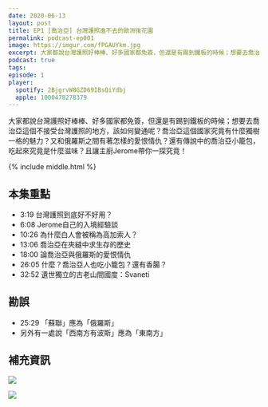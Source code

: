 ```yaml
---
date: 2020-06-13
layout: post
title: EP1 [喬治亞] 台灣護照進不去的歐洲後花園
permalink: podcast-ep001
image: https://imgur.com/fPGAUYkm.jpg
excerpt: 大家都說台灣護照好棒棒、好多國家都免簽，但還是有踢到鐵板的時候；想要去喬治亞這個不接受台灣護照的地方，該如何變通呢？
podcast: true
tags:
episode: 1
player:
  spotify: 2BjgrvW8GZD69IBsQiYdbj
  apple: 1000478278379
---
```


大家都說台灣護照好棒棒、好多國家都免簽，但還是有踢到鐵板的時候；想要去喬治亞這個不接受台灣護照的地方，該如何變通呢？喬治亞這個國家究竟有什麼獨樹一格的魅力？又和俄羅斯之間有著怎樣的愛恨情仇？還有傳說中的喬治亞小籠包，吃起來究竟是什麼滋味？且讓主廚Jerome帶你一探究竟！



{% include middle.html %}

## 本集重點

* 3:19 台灣護照到底好不好用？
* 6:08 Jerome自己的入境經驗談
* 10:26 為什麼白人會被稱為高加索人？
* 13:06 喬治亞在夾縫中求生存的歷史
* 18:00 論喬治亞與俄羅斯的愛恨情仇
* 26:05 什麼？喬治亞人也吃小籠包？還有香腸？
* 32:52 遺世獨立的古老山間國度：Svaneti

## 勘誤

* 25:29 「蘇聯」應為「俄羅斯」
* 另外有一處說「西南方有波斯」應為「東南方」

## 補充資訊

![](https://imgur.com/IMwAFly.jpg)

![](https://imgur.com/go4GDW5.jpg)